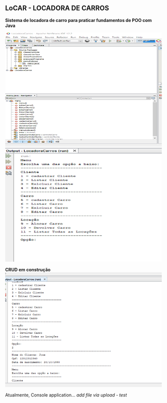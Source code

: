 
## LoCAR - LOCADORA DE CARROS

**Sistema de locadora de carro para praticar fundamentos de POO com Java**<br />

![Pack](https://github.com/JM-2/LoCAR-Java/blob/main/img/2/pack2.png)
![Menu1](https://github.com/JM-2/LoCAR-Java/blob/main/img/2/Menu2.png)

**CRUD em construção**
![ListaClientes](https://github.com/JM-2/LoCAR-java/blob/main/img/ListaClientes.png)

Atualmente, Console application...
_add file via upload - test_
